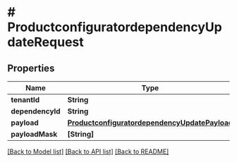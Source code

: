 # # ProductconfiguratordependencyUpdateRequest


## Properties


Name | Type | Description | Notes
------------ | ------------- | ------------- | -------------
**tenantId**| **String** |   | [optional]
**dependencyId**| **String** |   | [optional]
**payload**| [**ProductconfiguratordependencyUpdatePayload**](ProductconfiguratordependencyUpdatePayload.md) |   | [optional]
**payloadMask**| **[String]** |   | [optional]


[[Back to Model list]](../../README.md#models) [[Back to API list]](../../README.md#endpoints) [[Back to README]](../../README.md)
